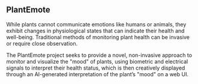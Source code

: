 ## PlantEmote
While plants cannot communicate emotions like humans or animals, they exhibit changes in physiological states that can indicate their health and well-being. Traditional methods of monitoring plant health can be invasive or require close observation. 

The PlantEmote project seeks to provide a novel, non-invasive approach to monitor and visualize the "mood" of plants, using biometric and electrical signals to interpret their health status, which is then creatively displayed through an AI-generated interpretation of the plant’s "mood" on a web UI.
